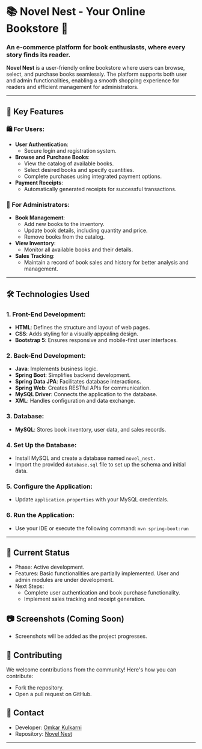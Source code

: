 # 📚 Novel Nest - Your Online Bookstore 🛒       
        
### **An e-commerce platform for book enthusiasts, where every story finds its reader.**              
         
    
**Novel Nest** is a user-friendly online bookstore where users can browse, select, and purchase books seamlessly. The platform supports both user and admin functionalities, enabling a smooth shopping experience for readers and efficient management for administrators.               
    
---               
           
## 🌟 Key Features
           
### 🛍️ For Users:       
*  **User Authentication**:
   - Secure login and registration system.
*  **Browse and Purchase Books**:     
   - View the catalog of available books.
   - Select desired books and specify quantities.
   - Complete purchases using integrated payment options.
*  **Payment Receipts**:
   - Automatically generated receipts for successful transactions.

### 🔧 For Administrators:
* **Book Management**:
   - Add new books to the inventory.
   - Update book details, including quantity and price.
   - Remove books from the catalog.
* **View Inventory**:
   - Monitor all available books and their details.
* **Sales Tracking**:
   - Maintain a record of book sales and history for better analysis and management.

---

## 🛠️ Technologies Used

### 1. Front-End Development:
- **HTML**: Defines the structure and layout of web pages.
- **CSS**: Adds styling for a visually appealing design.
- **Bootstrap 5**: Ensures responsive and mobile-first user interfaces.

### 2. Back-End Development:
- **Java**: Implements business logic.
- **Spring Boot**: Simplifies backend development.
- **Spring Data JPA**: Facilitates database interactions.
- **Spring Web**: Creates RESTful APIs for communication.
- **MySQL Driver**: Connects the application to the database.
- **XML**: Handles configuration and data exchange.

### 3. Database:
- **MySQL**: Stores book inventory, user data, and sales records.

### 4. Set Up the Database:

* Install MySQL and create a database named ```novel_nest.```
* Import the provided ```database.sql``` file to set up the schema and initial data.

### 5. Configure the Application:

* Update ```application.properties``` with your MySQL credentials.
   
### 6. Run the Application:

* Use your IDE or execute the following command:
```mvn spring-boot:run```

---

## 📝 Current Status
* Phase: Active development.
* Features: Basic functionalities are partially implemented. User and admin modules are under development.
* Next Steps:
  - Complete user authentication and book purchase functionality.
  - Implement sales tracking and receipt generation.

  
## 📷 Screenshots (Coming Soon)
* Screenshots will be added as the project progresses.


## 🤝 Contributing
We welcome contributions from the community! Here's how you can contribute:

* Fork the repository.
* Open a pull request on GitHub.

## 💬 Contact
* Developer: [Omkar Kulkarni](https://github.com/omkarkulkarni2704)
* Repository: [Novel Nest](https://github.com/omkarkulkarni2704/NovelNest)

---
